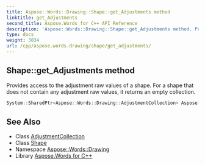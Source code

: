 ```yaml
---
title: Aspose::Words::Drawing::Shape::get_Adjustments method
linktitle: get_Adjustments
second_title: Aspose.Words for C++ API Reference
description: 'Aspose::Words::Drawing::Shape::get_Adjustments method. Provides access to the adjustment raw values of a shape. For a shape that does not contain any adjustment raw values, it returns an empty collection in C++.'
type: docs
weight: 3834
url: /cpp/aspose.words.drawing/shape/get_adjustments/
---
```

## Shape::get_Adjustments method


Provides access to the adjustment raw values of a shape. For a shape that does not contain any adjustment raw values, it returns an empty collection.

```cpp
System::SharedPtr<Aspose::Words::Drawing::AdjustmentCollection> Aspose::Words::Drawing::Shape::get_Adjustments()
```

## See Also

* Class [AdjustmentCollection](../../adjustmentcollection/)
* Class [Shape](../)
* Namespace [Aspose::Words::Drawing](../../)
* Library [Aspose.Words for C++](../../../)
